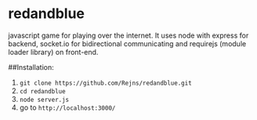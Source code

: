 # redandblue
javascript game for playing over the internet. It uses node with express for backend, socket.io for bidirectional communicating and requirejs (module loader library) on front-end.

##Installation:

1. `git clone https://github.com/Rejns/redandblue.git`
2. `cd redandblue`
3. `node server.js` 
4. go to `http://localhost:3000/`
